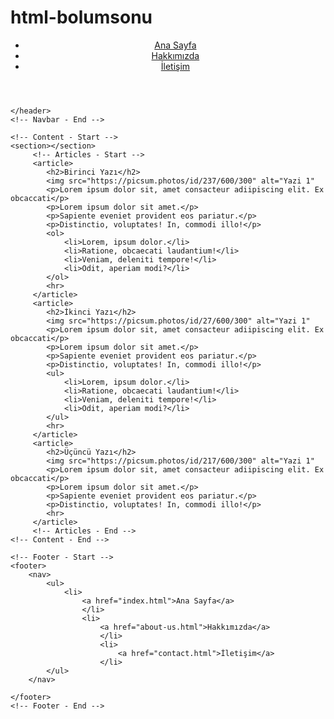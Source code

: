# html-bolumsonu
<!DOCTYPE html>
<html lang="tr">
<head>
    <meta charset="UTF-8">
    <meta http-equiv="X-UA-Compatible" content="IE=edge">
    <meta name="viewport" content="width=device-width, initial-scale=1.0">
    <title>Ana Sayfa</title>
</head>
<body>
    <!-- Navbar - Start -->
    <header>
        <nav>
            <ul>
                <li>
                    <a href="index.html">Ana Sayfa</a>
                    </li>
                    <li>
                        <a href="about-us.html">Hakkımızda</a>
                        </li>
                        <li>
                            <a href="contact.html">İletişim</a>
                        </li>
            </ul>
        </nav>
    </header>


    </header>
    <!-- Navbar - End -->

    <!-- Content - Start -->
    <section></section>
         <!-- Articles - Start -->
         <article>
            <h2>Birinci Yazı</h2>
            <img src="https://picsum.photos/id/237/600/300" alt="Yazi 1"
            <p>Lorem ipsum dolor sit, amet consacteur adiipiscing elit. Ex obcaccati</p>
            <p>Lorem ipsum dolor sit amet.</p>
            <p>Sapiente eveniet provident eos pariatur.</p>
            <p>Distinctio, voluptates! In, commodi illo!</p>
            <ol>
                <li>Lorem, ipsum dolor.</li>
                <li>Ratione, obcaecati laudantium!</li>
                <li>Veniam, deleniti tempore!</li>
                <li>Odit, aperiam modi?</li>
            </ol>
            <hr>
         </article>
         <article>
            <h2>İkinci Yazı</h2>
            <img src="https://picsum.photos/id/27/600/300" alt="Yazi 1"
            <p>Lorem ipsum dolor sit, amet consacteur adiipiscing elit. Ex obcaccati</p>
            <p>Lorem ipsum dolor sit amet.</p>
            <p>Sapiente eveniet provident eos pariatur.</p>
            <p>Distinctio, voluptates! In, commodi illo!</p>
            <ul>
                <li>Lorem, ipsum dolor.</li>
                <li>Ratione, obcaecati laudantium!</li>
                <li>Veniam, deleniti tempore!</li>
                <li>Odit, aperiam modi?</li>
            </ul>
            <hr>
         </article>
         <article>
            <h2>Üçüncü Yazı</h2>
            <img src="https://picsum.photos/id/217/600/300" alt="Yazi 1"
            <p>Lorem ipsum dolor sit, amet consacteur adiipiscing elit. Ex obcaccati</p>
            <p>Lorem ipsum dolor sit amet.</p>
            <p>Sapiente eveniet provident eos pariatur.</p>
            <p>Distinctio, voluptates! In, commodi illo!</p>
            <hr>
         </article>
         <!-- Articles - End -->
    <!-- Content - End -->

    <!-- Footer - Start -->
    <footer>
        <nav>
            <ul>
                <li>
                    <a href="index.html">Ana Sayfa</a>
                    </li>
                    <li>
                        <a href="about-us.html">Hakkımızda</a>
                        </li>
                        <li>
                            <a href="contact.html">İletişim</a>
                        </li>
            </ul>
        </nav>

    </footer>
    <!-- Footer - End -->



    
</body>
</html>
